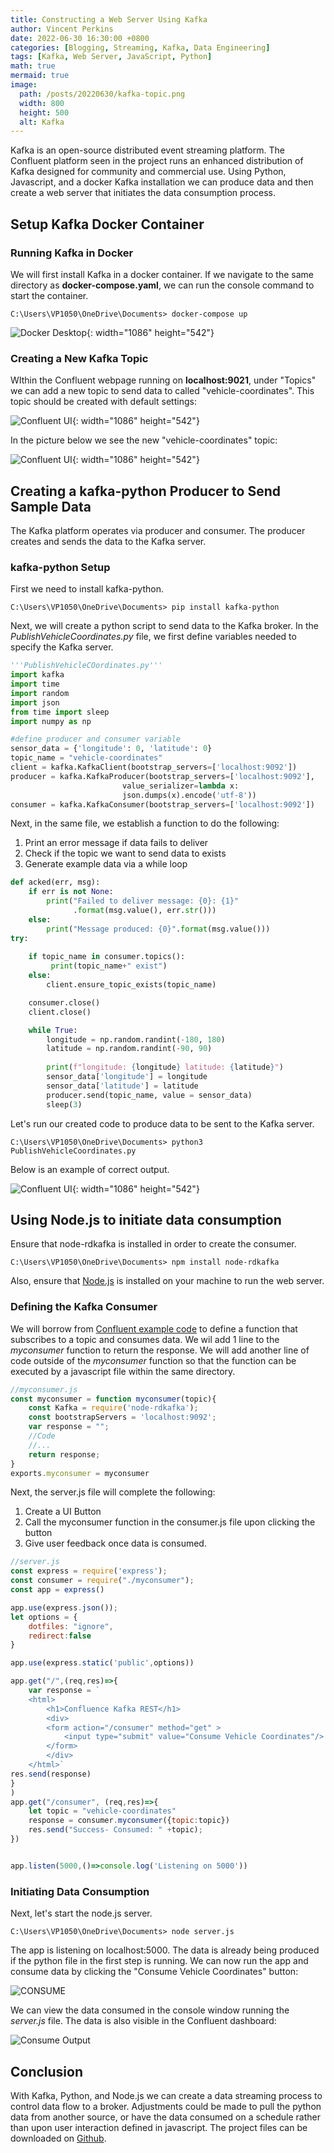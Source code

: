 ```yaml
---
title: Constructing a Web Server Using Kafka
author: Vincent Perkins
date: 2022-06-30 16:30:00 +0800
categories: [Blogging, Streaming, Kafka, Data Engineering]
tags: [Kafka, Web Server, JavaScript, Python]
math: true
mermaid: true
image:
  path: /posts/20220630/kafka-topic.png
  width: 800
  height: 500
  alt: Kafka
---
```


Kafka is an open-source distributed event streaming platform. The Confluent platform seen in the project runs an enhanced distribution of Kafka designed for community and commercial use. Using Python, Javascript, and a docker Kafka installation we can produce data and then create a web server that initiates the data consumption process.

## Setup Kafka Docker Container

### Running Kafka in Docker

We will first install Kafka in a docker container. If we navigate to the same directory as **docker-compose.yaml**, we can run the console command to start the container.
```console
C:\Users\VP1050\OneDrive\Documents> docker-compose up
```
![Docker Desktop](/posts/20220630/kafka-docker.png){: width="1086" height="542"}

### Creating a New Kafka Topic

WIthin the Confluent webpage running on **localhost:9021**, under "Topics" we can add a new topic to send data to called "vehicle-coordinates".
This topic should be created with default settings:

![Confluent UI](/posts/20220630/kafka-add-topic.png){: width="1086" height="542"}

In the picture below we see the new "vehicle-coordinates" topic:

![Confluent UI](/posts/20220630/kafka-topic.png){: width="1086" height="542"}

## Creating a kafka-python Producer to Send Sample Data

The Kafka platform operates via producer and consumer. The producer creates and sends the data to the Kafka server.


### kafka-python Setup

First we need to install kafka-python.
```console
C:\Users\VP1050\OneDrive\Documents> pip install kafka-python
```

Next, we will create a python script to send data to the Kafka broker. In the *PublishVehicleCoordinates.py* file, we first define variables needed to specify the Kafka server. 
```python
'''PublishVehicleCOordinates.py'''
import kafka
import time
import random
import json
from time import sleep
import numpy as np

#define producer and consumer variable
sensor_data = {'longitude': 0, 'latitude': 0}
topic_name = "vehicle-coordinates"
client = kafka.KafkaClient(bootstrap_servers=['localhost:9092'])
producer = kafka.KafkaProducer(bootstrap_servers=['localhost:9092'],
                         value_serializer=lambda x: 
                         json.dumps(x).encode('utf-8'))
consumer = kafka.KafkaConsumer(bootstrap_servers=['localhost:9092'])
```

Next, in the same file, we establish a function to do the following:
   1. Print an error message if data fails to deliver
   2. Check if the topic we want to send data to exists
   3. Generate example data via a while loop

```python
def acked(err, msg):
    if err is not None:
        print("Failed to deliver message: {0}: {1}"
              .format(msg.value(), err.str()))
    else:
        print("Message produced: {0}".format(msg.value()))
try:
   
    if topic_name in consumer.topics():
         print(topic_name+" exist")
    else:
        client.ensure_topic_exists(topic_name)

    consumer.close()
    client.close()

    while True:
        longitude = np.random.randint(-180, 180)
        latitude = np.random.randint(-90, 90)
        
        print(f"longitude: {longitude} latitude: {latitude}")
        sensor_data['longitude'] = longitude
        sensor_data['latitude'] = latitude
        producer.send(topic_name, value = sensor_data)
        sleep(3)
```

Let's run our created code to produce data to be sent to the Kafka server.

```console
C:\Users\VP1050\OneDrive\Documents> python3 PublishVehicleCoordinates.py
```

Below is an example of correct output.  

![Confluent UI](/posts/20220630/kafka-python-output.png){: width="1086" height="542"}

## Using Node.js to initiate data consumption
Ensure that node-rdkafka is installed in order to create the consumer. 

```console
C:\Users\VP1050\OneDrive\Documents> npm install node-rdkafka
```

Also, ensure that [Node.js](https://nodejs.org/en/download/) is installed on your machine to run the web server.

### Defining the Kafka Consumer

We will borrow from [Confluent example code](https://github.com/confluentinc/examples/blob/6.0.5-post/clients/cloud/nodejs/consumer.js) to define a function that subscribes to a topic and consumes data. We wil add 1 line to the *myconsumer* function to return the response. We will add another line of code outside of the *myconsumer* function so that the function can be executed by a javascript file within the same directory. 

```js
//myconsumer.js
const myconsumer = function myconsumer(topic){
    const Kafka = require('node-rdkafka');
    const bootstrapServers = 'localhost:9092';
    var response = "";
    //Code
    //...
    return response;
}
exports.myconsumer = myconsumer

```
Next, the server.js file will complete the following:
1. Create a UI Button
2. Call the myconsumer function in the consumer.js file upon clicking the button
3. Give user feedback once data is consumed. 

```js
//server.js
const express = require('express');
const consumer = require("./myconsumer");
const app = express()

app.use(express.json());
let options = {
    dotfiles: "ignore",
    redirect:false
}

app.use(express.static('public',options))

app.get("/",(req,res)=>{
    var response = `
    <html>
        <h1>Confluence Kafka REST</h1>
        <div>
        <form action="/consumer" method="get" >
            <input type="submit" value="Consume Vehicle Coordinates"/>
        </form>
        </div>
    </html>`
res.send(response)
}
)
app.get("/consumer", (req,res)=>{
    let topic = "vehicle-coordinates"
    response = consumer.myconsumer({topic:topic})
    res.send("Success- Consumed: " +topic);
})


app.listen(5000,()=>console.log('Listening on 5000'))
```

### Initiating Data Consumption

Next, let's start the node.js server.

```console
C:\Users\VP1050\OneDrive\Documents> node server.js
```
The app is listening on localhost:5000. The data is already being produced if the python file in the first step is running. We can now run the app and consume data by clicking the "Consume Vehicle Coordinates" button: 

![CONSUME](/posts/20220630/consume-button.png)

We can view the data consumed in the console window running the *server.js* file. The data is also visible in the Confluent dashboard:

![Consume Output](/posts/20220630/consume-output.png)


## Conclusion

With Kafka, Python, and Node.js we can create a data streaming process to control data flow to a broker. Adjustments could be made to pull the python data from another source, or have the data consumed on a schedule rather than upon user interaction defined in javascript. The project files can be downloaded on [Github](https://github.com/vinceperkins/kafka-js-web-server).

